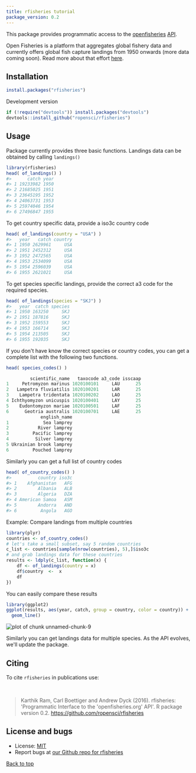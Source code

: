 ```yaml
---
title: rfisheries tutorial
package_version: 0.2
---
```




This package provides programmatic access to the [openfisheries](http://openfisheries.org/) [API](http://openfisheries.org/api-info).

Open Fisheries is a platform that aggregates global fishery data and currently offers global fish capture landings from 1950 onwards (more data coming soon). Read more about that effort [here](http://openfisheries.org/about).

<section id="installation">

## Installation



```r
install.packages("rfisheries")
```

Development version


```r
if (!require("devtools")) install.packages("devtools")
devtools::install_github("ropensci/rfisheries")
```

<section id="usage">

## Usage

Package currently provides three basic functions. Landings data can be obtained by calling `landings()`


```r
library(rfisheries)
head( of_landings() )
#>      catch year
#> 1 19233982 1950
#> 2 21685025 1951
#> 3 23645195 1952
#> 4 24063731 1953
#> 5 25974046 1954
#> 6 27496847 1955
```

To get country specific data, provide a iso3c country code


```r
head( of_landings(country = "USA") )
#>   year   catch country
#> 1 1950 2629961     USA
#> 2 1951 2452312     USA
#> 3 1952 2472565     USA
#> 4 1953 2534099     USA
#> 5 1954 2596039     USA
#> 6 1955 2621021     USA
```

To get species specific landings, provide the correct a3 code for the required species.


```r
head( of_landings(species = "SKJ") )
#>   year  catch species
#> 1 1950 163250     SKJ
#> 2 1951 187816     SKJ
#> 3 1952 159553     SKJ
#> 4 1953 166714     SKJ
#> 5 1954 213505     SKJ
#> 6 1955 192035     SKJ
```

If you don't have know the correct species or country codes, you can get a complete list with the following two functions.

```r
head( species_codes() )

         scientific_name   taxocode a3_code isscaap
1     Petromyzon marinus 1020100101     LAU      25
2   Lampetra fluviatilis 1020100201     LAR      25
3    Lampetra tridentata 1020100202     LAO      25
4 Ichthyomyzon unicuspis 1020100401     LAY      25
5    Eudontomyzon mariae 1020100501     LAF      25
6      Geotria australis 1020100701     LAE      25
             english_name
1             Sea lamprey
2           River lamprey
3         Pacific lamprey
4          Silver lamprey
5 Ukrainian brook lamprey
6         Pouched lamprey
```

Similarly you can get a full list of country codes


```r
head( of_country_codes() )
#>          country iso3c
#> 1    Afghanistan   AFG
#> 2        Albania   ALB
#> 3        Algeria   DZA
#> 4 American Samoa   ASM
#> 5        Andorra   AND
#> 6         Angola   AGO
```

Example: Compare landings from multiple countries


```r
library(plyr)
countries <- of_country_codes()
# let's take a small subset, say 5 random countries
c_list <- countries[sample(nrow(countries), 5),]$iso3c
# and grab landings data for these countries
results <- ldply(c_list, function(x) {
    df <- of_landings(country = x)
    df$country  <-  x
    df
})
```

You can easily compare these results


```r
library(ggplot2)
ggplot(results, aes(year, catch, group = country, color = country)) +
  geom_line()
```

![plot of chunk unnamed-chunk-9](../assets/tutorial-images/rfisheries/unnamed-chunk-9-1.png)

Similarly you can get landings data for multiple species. As the API evolves, we'll update the package.


<section id="citing">

## Citing

To cite `rfisheries` in publications use:

<br>

> Karthik Ram, Carl Boettiger and Andrew Dyck (2016). rfisheries: 'Programmatic Interface to the 'openfisheries.org' API'. R package version 0.2. https://github.com/ropensci/rfisheries

<section id="license_bugs">

## License and bugs

* License: [MIT](http://opensource.org/licenses/MIT)
* Report bugs at [our Github repo for rfisheries](https://github.com/ropensci/rfisheries/issues?state=open)

[Back to top](#top)

